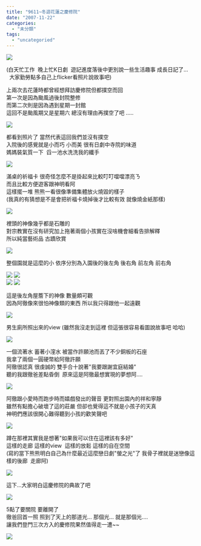 ```yaml
---
title: "9611~冬遊花蓮之慶修院"
date: "2007-11-22"
categories: 
  - "未分類"
tags: 
  - "uncategoried"
---
```


![](images/1992700943_eefd6c64e0.jpg)

(白天忙工作  晚上忙K日劇  遊記進度落後中更別說一些生活趣事 成長日記了...  
  大家勤勞點多自己上flicker看照片說故事吧)  
  
上兩次去花蓮時都曾經想拜訪慶修院但都撲空而回  
第一次是因為颱風過後封院整修  
而第二次則是因為遇到星期一封館  
這回不是颱風期又是星期六 總沒有理由再撲空了吧 .....  
  
![](images/1992700943_eefd6c64e0.jpg)

都看到照片了 當然代表這回我們並沒有撲空  
入院後的感覺就是小而巧 小而美 很有日劇中寺院的味道   
媽媽裝氣質一下  舀一池水洗洗我的纖手  
  
![](images/1993503822_ececef8364.jpg)  
  
滿桌的祈福卡 很奇怪怎麼不是掛起來比較叮叮噹噹漂亮ㄋ  
而且比較方便遊客跟神明看阿  
這樣擺一堆 熊熊一看很像準備集體放火燒毀的樣子  
(我真的有猜想是不是會把祈福卡燒掉後才比較有效 就像燒金紙那樣)  
  
![](images/1993502424_25b0349f98.jpg)  
  
裡頭的神像幾乎都是石雕的  
對宗教實在沒有研究加上拖著兩個小孩實在沒啥機會細看告排解釋  
所以純當藝術品 古蹟欣賞  
  
![](images/1993501642_82fe5fed46.jpg)  
  
整個園就是這麼的小 依序分別為入園後的後左角 後右角 前左角 前右角  
  
![](images/1993499090_83e19b6168_m.jpg) ![](images/1993500950_1d7e6c6d92_m.jpg)  
![](images/1993498184_688866193d_m.jpg) ![](images/1992694269_245309424d_m.jpg)  
  
這是後左角屋簷下的神像 數量頗可觀  
因為阿徹像來很怕神像類的東西 所以我只得跟他一起遠觀  
  
![](images/1993493898_4a07d9f714.jpg)  
  
男生廁所照出來的view (雖然我沒走到這裡 但這張很容易看圖說故事吧 哈哈)  
  
![](images/1992687221_2e850a98b1.jpg)  
  
一個流著水 蓄著小漥水 被當作許願池而丟了不少銅板的石座  
我拿了兩個一圓硬幣給阿徹許願   
阿徹很認真 很虔誠的 雙手合十說著"我要跟謝宜庭結婚"  
聽的我跟徹爸差點昏倒  原來這是阿徹最想實現的夢想阿....  
  
![](images/1992693627_3886cdc9ce.jpg)  
  
阿徹跟小愛時而跑步時而嬉戲發出的聲音 更對照出園內的祥和寧靜  
雖然有點擔心破壞了這的莊嚴 但卻也覺得這不就是小孩子的天真  
神明們應該很開心難得聽到小孩的歡笑聲吧  
  
![](images/1992682739_c18bb8d2f8.jpg)  
  
蹲在那裡其實我是想著"如果我可以住在這裡該有多好"  
這樣的走廊 這樣的view  這樣的放鬆 這樣的自在空間  
(寫的當下熊熊明白自己為什麼最近這麼戀日劇"螢之光"了 我骨子裡就是迷戀像這樣的後廊  走廊阿)  
  
![](images/1993483748_a74926d24f.jpg)  
  
這下...大家明白這慶修院的典故了吧  
  
![](images/1992679455_b5a2ed4567.jpg)  
  
5點了要關院 要離開了   
徹爸回首一照 照到了天上的那道光... 那個光... 就是那個光....   
讓我們登門三次方入的慶修院果然值得走一遭~~  
  
![](images/1992678787_5ad5c1d4d3.jpg)
